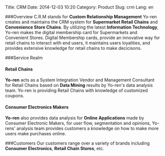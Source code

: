 Title: CRM
Date: 2014-12-03 10:20
Category: Product
Slug: crm
Lang: en

###Overview
C.R.M stands for **Custom Relationship Management**
Yo-ren creates and maintains the CRM system for **Supermarket Retail Chains** and **Convenience Store Chains**. By utilizing the latest **Information Technology**, Yo-ren makes the digital membership card for Supermarkets and Convenient Stores. Digital Membership cards, provide an innovative way for retail chains to interact with end users, it maintains users loyalities, and provides extensive knowledge for retail chains to make decicisons.

###Service Realm
#### **Retail Chains**
**Yo-ren** acts as a System Integration Vendor and Management Consultant for Retail Chains based on **Data Mining** results by Yo-ren's data analysis team. Yo-ren is providing Retail Chains with knowledge of customized coupons. 

#### **Consumer Electronics Makers**
**Yo-ren** also provides data analysis for **Online Applications** made by Consumer Electronic Makers, for user flow, segmentation and opinions, Yo-rens' analysis team provides customers a knowledge on how to make more users make purchases online.

###Customers
Our customers range over a variety of brands including **Consumer Electronics**, **Retail Chain Stores**, etc.